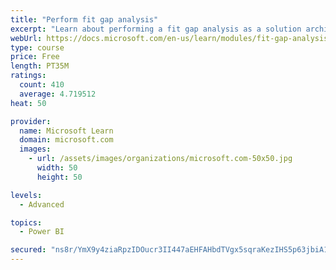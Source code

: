 ```yaml
---
title: "Perform fit gap analysis"
excerpt: "Learn about performing a fit gap analysis as a solution architect for Dynamics 365 and Microsoft Power Platform."
webUrl: https://docs.microsoft.com/en-us/learn/modules/fit-gap-analysis/
type: course
price: Free
length: PT35M
ratings:
  count: 410
  average: 4.719512
heat: 50

provider:
  name: Microsoft Learn
  domain: microsoft.com
  images:
    - url: /assets/images/organizations/microsoft.com-50x50.jpg
      width: 50
      height: 50

levels:
  - Advanced

topics:
  - Power BI

secured: "ns8r/YmX9y4ziaRpzIDOucr3II447aEHFAHbdTVgx5sqraKezIHS5p63jbiA1KtwklERgcBuwDmv5x7K1KfLOOP0bbHJsHvdxMO3/eY5HjlaZ470m56ZKDWMDqWR56aZP1oSVTK/7liW4bNZRHs9sMgpNGJiXH+8mqRbjKJU11vdsjUznfvrfUrYA3tMRdyfuaaDQdwnUOFEUOfGqZmtCX55JpRiArD38RViW4AVWS2HO5/oiBa7lfhR9n64Qm5o6E93EEdoZQ+T1Go4G4yS++YUiL+rdMhRgIhmbjKlHuOoIzGcEGbDFAXHISQkYB2nUBzBLZ3HEiAUPNJIafAINfwVQndDL69plDP9BlDGvvxwaKjcDPah8h5mjvuUR+GMQxjOrw3pTSqjGB3990vfkcRIk2qeww0zOonxhMZ9KcA=;gRH+g/MwY81WnICO/caAdQ=="
---
```


